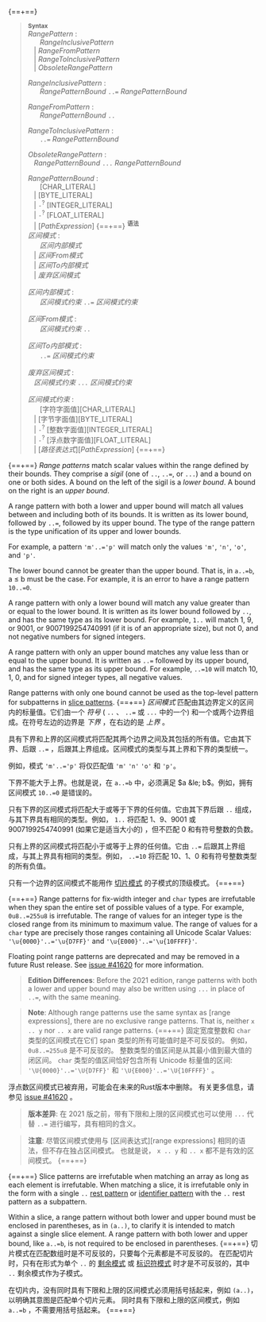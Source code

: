 {==+==}
> **<sup>Syntax</sup>**\
> _RangePattern_ :\
> &nbsp;&nbsp; &nbsp;&nbsp; _RangeInclusivePattern_\
> &nbsp;&nbsp; | _RangeFromPattern_\
> &nbsp;&nbsp; | _RangeToInclusivePattern_\
> &nbsp;&nbsp; | _ObsoleteRangePattern_
>
> _RangeInclusivePattern_ :\
> &nbsp;&nbsp; &nbsp;&nbsp; _RangePatternBound_ `..=` _RangePatternBound_
>
> _RangeFromPattern_ :\
> &nbsp;&nbsp; &nbsp;&nbsp; _RangePatternBound_ `..`
>
> _RangeToInclusivePattern_ :\
> &nbsp;&nbsp; &nbsp;&nbsp; `..=` _RangePatternBound_
>
> _ObsoleteRangePattern_ :\
> &nbsp;&nbsp; _RangePatternBound_ `...` _RangePatternBound_
>
> _RangePatternBound_ :\
> &nbsp;&nbsp; &nbsp;&nbsp; [CHAR_LITERAL]\
> &nbsp;&nbsp; | [BYTE_LITERAL]\
> &nbsp;&nbsp; | `-`<sup>?</sup> [INTEGER_LITERAL]\
> &nbsp;&nbsp; | `-`<sup>?</sup> [FLOAT_LITERAL]\
> &nbsp;&nbsp; | [_PathExpression_]
{==+==}
> **<sup>语法</sup>**\
> _区间模式_ :\
> &nbsp;&nbsp; &nbsp;&nbsp; _区间内部模式_\
> &nbsp;&nbsp; | _区间From模式_\
> &nbsp;&nbsp; | _区间To内部模式_\
> &nbsp;&nbsp; | _废弃区间模式_
>
> _区间内部模式_ :\
> &nbsp;&nbsp; &nbsp;&nbsp; _区间模式约束_ `..=` _区间模式约束_
>
> _区间From模式_ :\
> &nbsp;&nbsp; &nbsp;&nbsp; _区间模式约束_ `..`
>
> _区间To内部模式_ :\
> &nbsp;&nbsp; &nbsp;&nbsp; `..=` _区间模式约束_
>
> _废弃区间模式_ :\
> &nbsp;&nbsp; _区间模式约束_ `...` _区间模式约束_
>
> _区间模式约束_ :\
> &nbsp;&nbsp; &nbsp;&nbsp; [字符字面值][CHAR_LITERAL]\
> &nbsp;&nbsp; | [字节字面值][BYTE_LITERAL]\
> &nbsp;&nbsp; | `-`<sup>?</sup> [整数字面值][INTEGER_LITERAL]\
> &nbsp;&nbsp; | `-`<sup>?</sup> [浮点数字面值][FLOAT_LITERAL]\
> &nbsp;&nbsp; | [_路径表达式_][_PathExpression_]
{==+==}


{==+==}
*Range patterns* match scalar values within the range defined by their bounds.
They comprise a *sigil* (one of `..`, `..=`, or `...`) and a bound on one or both sides.
A bound on the left of the sigil is a *lower bound*.
A bound on the right is an *upper bound*.

A range pattern with both a lower and upper bound will match all values between and including both of its bounds.
It is written as its lower bound, followed by `..=`, followed by its upper bound.
The type of the range pattern is the type unification of its upper and lower bounds.

For example, a pattern `'m'..='p'` will match only the values `'m'`, `'n'`, `'o'`, and `'p'`.

The lower bound cannot be greater than the upper bound.
That is, in `a..=b`, a &le; b must be the case.
For example, it is an error to have a range pattern `10..=0`.

A range pattern with only a lower bound will match any value greater than or equal to the lower bound.
It is written as its lower bound followed by `..`, and has the same type as its lower bound.
For example, `1..` will match 1, 9, or 9001, or 9007199254740991 (if it is of an appropriate size), but not 0, and not negative numbers for signed integers.

A range pattern with only an upper bound matches any value less than or equal to the upper bound.
It is written as `..=` followed by its upper bound, and has the same type as its upper bound.
For example, `..=10` will match 10, 1, 0, and for signed integer types, all negative values.

Range patterns with only one bound cannot be used as the top-level pattern for subpatterns in [slice patterns](#slice-patterns).
{==+==}
*区间模式* 匹配由其边界定义的区间内的标量值。它们由一个 *符号* ( `..` 、 `..=` 或 `...` 中的一个) 和一个或两个边界组成。在符号左边的边界是 *下界* ，在右边的是 *上界* 。

具有下界和上界的区间模式将匹配其两个边界之间及其包括的所有值。它由其下界、后跟 `..=` ，后跟其上界组成。区间模式的类型与其上界和下界的类型统一。

例如，模式 `'m'..='p'` 将仅匹配值 `'m'`  `'n'`  `'o'` 和 `'p'`。

下界不能大于上界。也就是说，在 `a..=b` 中，必须满足 $a &le; b$。例如，拥有区间模式 `10..=0` 是错误的。

只有下界的区间模式将匹配大于或等于下界的任何值。它由其下界后跟 `..` 组成，与其下界具有相同的类型。例如， `1..` 将匹配 1、9、9001 或 9007199254740991 (如果它是适当大小的) ，但不匹配 0 和有符号整数的负数。

只有上界的区间模式将匹配小于或等于上界的任何值。它由 `..=` 后跟其上界组成，与其上界具有相同的类型。例如， `..=10` 将匹配 10、1、0 和有符号整数类型的所有负值。

只有一个边界的区间模式不能用作 [切片模式](#slice-patterns) 的子模式的顶级模式。
{==+==}


{==+==}
Range patterns for fix-width integer and `char` types are irrefutable when they span the entire set of possible values of a type.
For example, `0u8..=255u8` is irrefutable.
The range of values for an integer type is the closed range from its minimum to maximum value.
The range of values for a `char` type are precisely those ranges containing all Unicode Scalar Values: `'\u{0000}'..='\u{D7FF}'` and `'\u{E000}'..='\u{10FFFF}'`.

Floating point range patterns are deprecated and may be removed in a future Rust release.
See [issue #41620](https://github.com/rust-lang/rust/issues/41620) for more information.

> **Edition Differences**: Before the 2021 edition, range patterns with both a lower and upper bound may also be written using `...` in place of `..=`, with the same meaning.

> **Note**: Although range patterns use the same syntax as [range expressions], there are no exclusive range patterns.
> That is, neither `x .. y` nor `.. x` are valid range patterns.
{==+==}
固定宽度整数和 `char` 类型的区间模式在它们 span 类型的所有可能值时是不可反驳的。
例如， `0u8..=255u8` 是不可反驳的。
整数类型的值区间是从其最小值到最大值的闭区间。
`char` 类型的值区间恰好包含所有 Unicode 标量值的区间: `'\U{0000}'..='\U{D7FF}'` 和 `'\U{E000}'..='\U{10FFFF}'` 。

浮点数区间模式已被弃用，可能会在未来的Rust版本中删除。
有关更多信息，请参见 [issue #41620](https://github.com/rust-lang/rust/issues/41620) 。

> **版本差异**: 在 2021 版之前，带有下限和上限的区间模式也可以使用 `...` 代替 `..=` 进行编写，具有相同的含义。

> **注意**: 尽管区间模式使用与 [区间表达式][range expressions] 相同的语法，但不存在独占区间模式。
> 也就是说， `x .. y` 和 `.. x` 都不是有效的区间模式。
{==+==}


{==+==}
Slice patterns are irrefutable when matching an array as long as each element is irrefutable.
When matching a slice, it is irrefutable only in the form with a single `..` [rest pattern](#rest-patterns) or [identifier pattern](#identifier-patterns) with the `..` rest pattern as a subpattern.

Within a slice, a range pattern without both lower and upper bound must be enclosed in parentheses, as in `(a..)`, to clarify it is intended to match against a single slice element.
A range pattern with both lower and upper bound, like `a..=b`, is not required to be enclosed in parentheses.
{==+==}
切片模式在匹配数组时是不可反驳的，只要每个元素都是不可反驳的。
在匹配切片时，只有在形式为单个 `..` 的 [剩余模式](#rest-patterns) 或 [标识符模式](#identifier-patterns) 时才是不可反驳的，其中 `..` 剩余模式作为子模式。

在切片内，没有同时具有下限和上限的区间模式必须用括号括起来，例如 `(a..)`，以明确其意图是匹配单个切片元素。
同时具有下限和上限的区间模式，例如 `a..=b` ，不需要用括号括起来。
{==+==}
